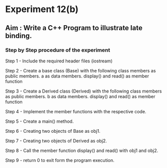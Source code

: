 # Experiment 12(b)
## Aim : Write a C++ Program to illustrate late binding.
### Step by Step procedure of the experiment
Step 1 - Include the required header files (iostream)

Step 2 - Create a base class (Base) with the following class members as public members. a as data members. display() and read() as member function

Step 3 - Create a Derived class (Derived) with the following class members as public members. b as data members. display() and read() as member function

Step 4 - Implement the member functions with the respective code.

Step 5 - Create a main() method.

Step 6 - Creating two objects of Base as obj1.

Step 7 - Creating two objects of Derived as obj2.

Step 8 - Call the member function display() and read() with obj1 and obj2.

Step 9 - return 0 to exit form the program execution.
